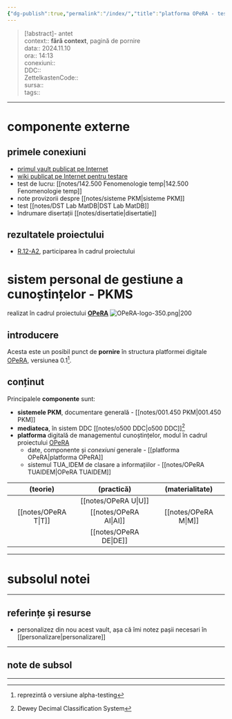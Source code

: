 ```yaml
---
{"dg-publish":true,"permalink":"/index/","title":"platforma OPeRA - test","tags":["gardenEntry"],"created":"2024-12-28T15:33:12.249+02:00","updated":"2025-01-10T13:09:56.724+02:00"}
---
```


> [!abstract]- antet  
> context:: __fără context__, pagină de pornire   
> data:: 2024.11.10  
> ora:: 14:13  
> conexiuni::  
> DDC::  
> ZettelkastenCode::  
> sursa::  
> tags::  


---

# componente externe
## primele conexiuni
- [primul vault publicat pe Internet](https://arhadrian.github.io/work/)
- [wiki publicat pe Internet pentru testare](https://opera.tiddlyhost.com/)
- test de lucru: [[notes/142.500 Fenomenologie temp\|142.500 Fenomenologie temp]]
- note provizorii despre [[notes/sisteme PKM\|sisteme PKM]]
- test [[notes/DST Lab MatDB\|DST Lab MatDB]]
- îndrumare disertații [[notes/disertatie\|disertatie]]
## rezultatele proiectului
- [R.12-A2](https://opera-phd.synology.me/rezultate/R12-A2.pdf), participarea în cadrul proiectului
# sistem personal de gestiune a cunoștințelor - PKMS
realizat în cadrul proiectului [**OPeRA**](https://opera-phd.org/)
![OPeRA-logo-350.png|200](/img/user/media/OPeRA-logo-350.png)
## introducere
Acesta este un posibil punct de **pornire** în structura platformei digitale [OPeRA](https://opera-phd.org/), versiunea 0.1[^1].
## conținut
Principalele **componente** sunt:
- **sistemele PKM**, documentare generală - [[notes/001.450 PKM\|001.450 PKM]]
- **mediateca**, în sistem DDC [[notes/o500 DDC\|o500 DDC]][^2]
- **platforma** digitală de managementul cunoștințelor, modul în cadrul proiectului [OPeRA](https://opera-phd.org/)
	- date, componente și *conexiuni* generale - [[platforma OPeRA\|platforma OPeRA]]
	- sistemul TUA_IDEM de clasare a informațiilor - [[notes/OPeRA TUAIDEM\|OPeRA TUAIDEM]]

|    (teorie)    |    (practică)    | (materialitate) |
|:--------------:|:----------------:|:---------------:|
|                |  [[notes/OPeRA U\|U]]  |                 |
| [[notes/OPeRA T\|T]] | [[notes/OPeRA AI\|AI]] | [[notes/OPeRA M\|M]]  |
|                | [[notes/OPeRA DE\|DE]] |                 |


---
# subsolul notei
---
## referințe și resurse
- personalizez din nou acest vault, așa că îmi notez pașii necesari în [[personalizare\|personalizare]]

---
## note de subsol
---
[^1]: reprezintă o versiune alpha-testing
[^2]: Dewey Decimal Classification System
